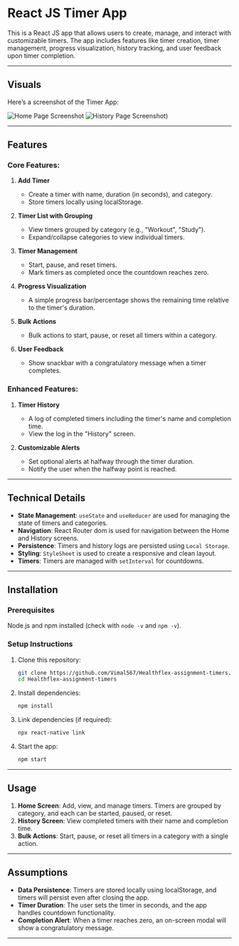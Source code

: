 # React JS Timer App

This is a React JS app that allows users to create, manage, and interact with customizable timers. The app includes features like timer creation, timer management, progress visualization, history tracking, and user feedback upon timer completion.

---

## Visuals

Here’s a screenshot of the Timer App:

![Home Page Screenshot](https://github.com/user-attachments/assets/d894a58d-68eb-4d3c-9225-60c0abafb8e9)
![History Page Screenshot](https://github.com/user-attachments/assets/a858ddfe-c163-4724-bc7d-93eef8ff46ee))

---


## Features

### Core Features:
1. **Add Timer**
   - Create a timer with name, duration (in seconds), and category.
   - Store timers locally using localStorage.
   
2. **Timer List with Grouping**
   - View timers grouped by category (e.g., "Workout", "Study").
   - Expand/collapse categories to view individual timers.
   
3. **Timer Management**
   - Start, pause, and reset timers.
   - Mark timers as completed once the countdown reaches zero.

4. **Progress Visualization**
   - A simple progress bar/percentage shows the remaining time relative to the timer's duration.

5. **Bulk Actions**
   - Bulk actions to start, pause, or reset all timers within a category.

6. **User Feedback**
   - Show snackbar with a congratulatory message when a timer completes.

### Enhanced Features:
1. **Timer History**
   - A log of completed timers including the timer's name and completion time.
   - View the log in the "History" screen.

2. **Customizable Alerts**
   - Set optional alerts at halfway through the timer duration.
   - Notify the user when the halfway point is reached.

---

## Technical Details

- **State Management**: `useState` and `useReducer` are used for managing the state of timers and categories.
- **Navigation**: React Router dom is used for navigation between the Home and History screens.
- **Persistence**: Timers and history logs are persisted using `Local Storage`.
- **Styling**: `StyleSheet` is used to create a responsive and clean layout.
- **Timers**: Timers are managed with `setInterval` for countdowns.

---

## Installation

### Prerequisites

  Node.js and npm installed (check with `node -v` and `npm -v`).

### Setup Instructions

1. Clone this repository:
    ```bash
    git clone https://github.com/Vimal567/Healthflex-assignment-timers.git
    cd Healthflex-assignment-timers
    ```

2. Install dependencies:
    ```bash
    npm install
    ```

3. Link dependencies (if required):
    ```bash
    npx react-native link
    ```

4. Start the app:
    ```bash
    npm start
    ```
---

## Usage

1. **Home Screen**: Add, view, and manage timers. Timers are grouped by category, and each can be started, paused, or reset.
2. **History Screen**: View completed timers with their name and completion time.
3. **Bulk Actions**: Start, pause, or reset all timers in a category with a single action.
---

## Assumptions

- **Data Persistence**: Timers are stored locally using localStorage, and timers will persist even after closing the app.
- **Timer Duration**: The user sets the timer in seconds, and the app handles countdown functionality.
- **Completion Alert**: When a timer reaches zero, an on-screen modal will show a congratulatory message.

---
